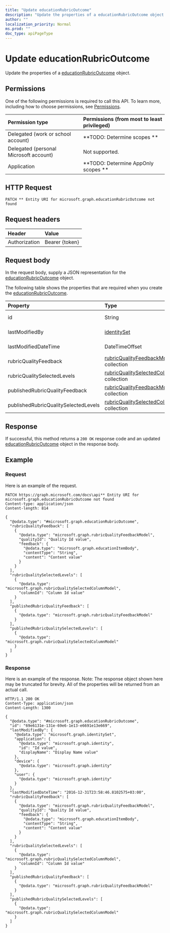 ```yaml
---
title: "Update educationRubricOutcome"
description: "Update the properties of a educationRubricOutcome object."
author: ""
localization_priority: Normal
ms.prod: ""
doc_type: apiPageType
---
```


# Update educationRubricOutcome

Update the properties of a [educationRubricOutcome](../resources/educationrubricoutcome.md) object.

## Permissions
One of the following permissions is required to call this API. To learn more, including how to choose permissions, see [Permissions](/concepts/permissions-reference.md).

|Permission type|Permissions (from most to least privileged)|
|:---|:---|
|Delegated (work or school account)|**TODO: Determine scopes **|
|Delegated (personal Microsoft account)|Not supported.|
|Application|**TODO: Determine AppOnly scopes **|

## HTTP Request
<!-- {
  "blockType": "ignored"
}
-->
``` http
PATCH ** Entity URI for microsoft.graph.educationRubricOutcome not found
```

## Request headers
|Header|Value|
|:---|:---|
|Authorization|Bearer {token}|

## Request body
In the request body, supply a JSON representation for the [educationRubricOutcome](../resources/educationRubricOutcome.md) object.

The following table shows the properties that are required when you create the [educationRubricOutcome](../resources/educationrubricoutcome.md).

|Property|Type|Description|
|:---|:---|:---|
|id|String| Inherited from [entity](../resources/entity.md)|
|lastModifiedBy|[identitySet](../resources/identitySet.md)| Inherited from [educationOutcome](../resources/educationOutcome.md)|
|lastModifiedDateTime|DateTimeOffset| Inherited from [educationOutcome](../resources/educationOutcome.md)|
|rubricQualityFeedback|[rubricQualityFeedbackModel](../resources/rubricQualityFeedbackModel.md) collection||
|rubricQualitySelectedLevels|[rubricQualitySelectedColumnModel](../resources/rubricQualitySelectedColumnModel.md) collection||
|publishedRubricQualityFeedback|[rubricQualityFeedbackModel](../resources/rubricQualityFeedbackModel.md) collection||
|publishedRubricQualitySelectedLevels|[rubricQualitySelectedColumnModel](../resources/rubricQualitySelectedColumnModel.md) collection||



## Response
If successful, this method returns a `200 OK` response code and an updated [educationRubricOutcome](../resources/educationrubricoutcome.md) object in the response body.

## Example

### Request
Here is an example of the request.
<!-- {
  "blockType": "request",
  "name": "update_educationrubricoutcome"
}
-->
``` http
PATCH https://graph.microsoft.com/docs\api** Entity URI for microsoft.graph.educationRubricOutcome not found
Content-type: application/json
Content-length: 814

{
  "@odata.type": "#microsoft.graph.educationRubricOutcome",
  "rubricQualityFeedback": [
    {
      "@odata.type": "microsoft.graph.rubricQualityFeedbackModel",
      "qualityId": "Quality Id value",
      "feedback": {
        "@odata.type": "microsoft.graph.educationItemBody",
        "contentType": "String",
        "content": "Content value"
      }
    }
  ],
  "rubricQualitySelectedLevels": [
    {
      "@odata.type": "microsoft.graph.rubricQualitySelectedColumnModel",
      "columnId": "Column Id value"
    }
  ],
  "publishedRubricQualityFeedback": [
    {
      "@odata.type": "microsoft.graph.rubricQualityFeedbackModel"
    }
  ],
  "publishedRubricQualitySelectedLevels": [
    {
      "@odata.type": "microsoft.graph.rubricQualitySelectedColumnModel"
    }
  ]
}
```

### Response
Here is an example of the response. Note: The response object shown here may be truncated for brevity. All of the properties will be returned from an actual call.
<!-- {
  "blockType": "response",
  "truncated": true
}
-->
``` http
HTTP/1.1 200 OK
Content-Type: application/json
Content-Length: 1300

{
  "@odata.type": "#microsoft.graph.educationRubricOutcome",
  "id": "69e6131e-131e-69e6-1e13-e6691e13e669",
  "lastModifiedBy": {
    "@odata.type": "microsoft.graph.identitySet",
    "application": {
      "@odata.type": "microsoft.graph.identity",
      "id": "Id value",
      "displayName": "Display Name value"
    },
    "device": {
      "@odata.type": "microsoft.graph.identity"
    },
    "user": {
      "@odata.type": "microsoft.graph.identity"
    }
  },
  "lastModifiedDateTime": "2016-12-31T23:58:46.8102575+03:00",
  "rubricQualityFeedback": [
    {
      "@odata.type": "microsoft.graph.rubricQualityFeedbackModel",
      "qualityId": "Quality Id value",
      "feedback": {
        "@odata.type": "microsoft.graph.educationItemBody",
        "contentType": "String",
        "content": "Content value"
      }
    }
  ],
  "rubricQualitySelectedLevels": [
    {
      "@odata.type": "microsoft.graph.rubricQualitySelectedColumnModel",
      "columnId": "Column Id value"
    }
  ],
  "publishedRubricQualityFeedback": [
    {
      "@odata.type": "microsoft.graph.rubricQualityFeedbackModel"
    }
  ],
  "publishedRubricQualitySelectedLevels": [
    {
      "@odata.type": "microsoft.graph.rubricQualitySelectedColumnModel"
    }
  ]
}
```

